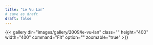 ```yaml
---
title: "Le Vu Lan"
# save as draft
draft: false
---
```


{{< gallery dir="images/gallery/2009/le-vu-lan" class="" height="400" width="400" command="Fit" option="" zoomable="true" >}}
